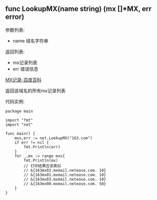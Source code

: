 ## func LookupMX(name string) (mx []*MX, err error)

参数列表:

- name 域名字符串

返回列表:

- mx记录列表
- err 错误信息

[MX记录-百度百科](http://baike.baidu.cn/view/65595.htm)

返回该域名的所有mx记录列表

代码实例:

	package main
	
	import "fmt"
	import "net"
	
	func main() {
		mxs,err := net.LookupMX("163.com")
		if err != nil {
			fmt.Println(err)
		}
		for _,mx := range mxs{
			fmt.Println(mx) 
			// 打印结果应该类似 
			// &{163mx02.mxmail.netease.com. 10}
			// &{163mx01.mxmail.netease.com. 10}
			// &{163mx03.mxmail.netease.com. 10}
			// &{163mx00.mxmail.netease.com. 50}
		}
	}